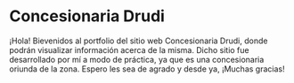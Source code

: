 # Concesionaria Drudi
¡Hola! Bievenidos al portfolio del sitio web Concesionaria Drudi, donde podrán visualizar información acerca de la misma.
Dicho sitio fue desarrollado por mí a modo de práctica, ya que es una concesionaria oriunda de la zona.
Espero les sea de agrado y desde ya, ¡Muchas gracias!
